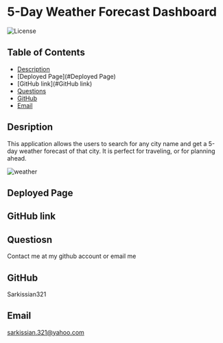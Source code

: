 # 5-Day Weather Forecast Dashboard

  ![License](https://img.shields.io/badge/License-MIT-blue.svg)

  ## Table of Contents

  * [Description](#description)
  * [Deployed Page](#Deployed Page)
  * [GitHub link](#GitHub link)
  * [Questions](#questions)
  * [GitHub](#github)
  * [Email](#email)

  ## Desription

  This application allows the users to search for any city name and get a 5-day weather forecast of that city. It is perfect for traveling, or for planning ahead.
  
![weather](https://github.com/Sarkissian321/weather-app/assets/142841411/a9333484-c6ae-4f8c-b91c-aaf67c68a363)

  ## Deployed Page

  

  ## GitHub link



  ## Questiosn

  Contact me at my github account or email me

  ## GitHub

  Sarkissian321

  ## Email

  sarkissian.321@yahoo.com

